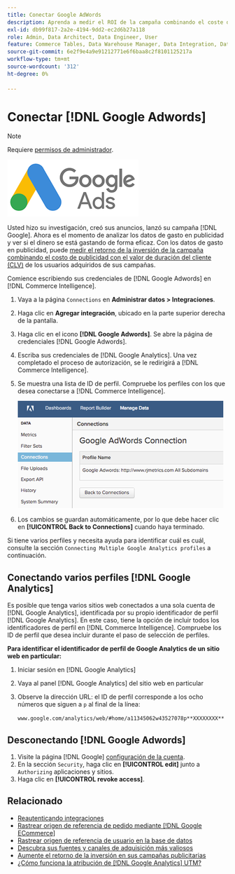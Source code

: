 ```yaml
---
title: Conectar Google AdWords
description: Aprenda a medir el ROI de la campaña combinando el coste de la publicidad con el valor de duración del cliente (CLV) de los usuarios adquiridos de las campañas.
exl-id: db99f817-2a2e-4194-9dd2-ec2d6b27a118
role: Admin, Data Architect, Data Engineer, User
feature: Commerce Tables, Data Warehouse Manager, Data Integration, Data Import/Export
source-git-commit: 6e2f9e4a9e91212771e6f6baa8c2f8101125217a
workflow-type: tm+mt
source-wordcount: '312'
ht-degree: 0%

---
```


# Conectar [!DNL Google Adwords]

>[!NOTE]
>
>Requiere [permisos de administrador](../../../administrator/user-management/user-management.md).

![](../../../assets/Google_Adwords_logo.png)

Usted hizo su investigación, creó sus anuncios, lanzó su campaña [!DNL Google]. Ahora es el momento de analizar los datos de gasto en publicidad y ver si el dinero se está gastando de forma eficaz. Con los datos de gasto en publicidad, puede [medir el retorno de la inversión de la campaña combinando el costo de publicidad con el valor de duración del cliente (CLV)](../../analysis/roi-ad-camp.md) de los usuarios adquiridos de sus campañas.

Comience escribiendo sus credenciales de [!DNL Google Adwords] en [!DNL Commerce Intelligence].

1. Vaya a la página `Connections` en **Administrar datos > Integraciones**.
1. Haga clic en **Agregar integración**, ubicado en la parte superior derecha de la pantalla.
1. Haga clic en el icono **[!DNL Google Adwords]**. Se abre la página de credenciales [!DNL Google Adwords].
1. Escriba sus credenciales de [!DNL Google Analytics]. Una vez completado el proceso de autorización, se le redirigirá a [!DNL Commerce Intelligence].
1. Se muestra una lista de ID de perfil. Compruebe los perfiles con los que desea conectarse a [!DNL Commerce Intelligence].

   ![](../../../assets/cnnct-profile.png)

1. Los cambios se guardan automáticamente, por lo que debe hacer clic en **[!UICONTROL Back to Connections]** cuando haya terminado.

Si tiene varios perfiles y necesita ayuda para identificar cuál es cuál, consulte la sección `Connecting Multiple Google Analytics profiles` a continuación.

## Conectando varios perfiles [!DNL Google Analytics]

Es posible que tenga varios sitios web conectados a una sola cuenta de [!DNL Google Analytics], identificada por su propio identificador de perfil [!DNL Google Analytics]. En este caso, tiene la opción de incluir todos los identificadores de perfil en [!DNL Commerce Intelligence]. Compruebe los ID de perfil que desea incluir durante el paso de selección de perfiles.

**Para identificar el identificador de perfil de Google Analytics de un sitio web en particular:**

1. Iniciar sesión en [!DNL Google Analytics]
1. Vaya al panel [!DNL Google Analytics] del sitio web en particular
1. Observe la dirección URL: el ID de perfil corresponde a los ocho números que siguen a `p` al final de la línea:

   `www.google.com/analytics/web/#home/a11345062w43527078p**XXXXXXXX**`

## Desconectando [!DNL Google Adwords]

1. Visite la página [!DNL Google] [configuración de la cuenta](https://www.google.com/account/about/?hl=en).
1. En la sección `Security`, haga clic en **[!UICONTROL edit]** junto a `Authorizing` aplicaciones y sitios.
1. Haga clic en **[!UICONTROL revoke access]**.

## Relacionado

* [Reautenticando integraciones](https://experienceleague.adobe.com/docs/commerce-knowledge-base/kb/how-to/mbi-reauthenticating-integrations.html?lang=es)
* [Rastrear origen de referencia de pedido mediante  [!DNL Google ECommerce]](../integrations/google-ecommerce.md)
* [Rastrear origen de referencia de usuario en la base de datos](../../analysis/google-track-user-acq.md)
* [Descubra sus fuentes y canales de adquisición más valiosos](../../analysis/most-value-source-channel.md)
* [Aumente el retorno de la inversión en sus campañas publicitarias](../../analysis/roi-ad-camp.md)
* [¿Cómo funciona la atribución de  [!DNL Google Analytics] UTM?](../../analysis/utm-attributes.md)
